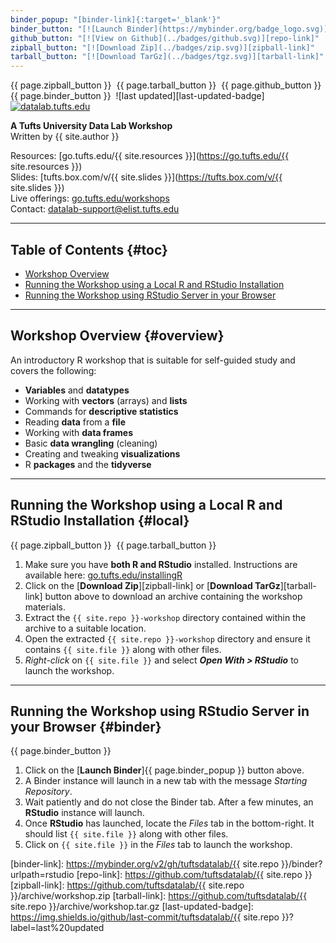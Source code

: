 ```yaml
---
binder_popup: "[binder-link]{:target='_blank'}"
binder_button: "[![Launch Binder](https://mybinder.org/badge_logo.svg)][binder-link]{:target='_blank'}"
github_button: "[![View on Github](../badges/github.svg)][repo-link]"
zipball_button: "[![Download Zip](../badges/zip.svg)][zipball-link]"
tarball_button: "[![Download TarGz](../badges/tgz.svg)][tarball-link]"
---
```


{{ page.zipball_button }}&nbsp;
{{ page.tarball_button }}&nbsp;
{{ page.github_button }}&nbsp;
{{ page.binder_button }}&nbsp;
![last updated][last-updated-badge]&nbsp;
[![datalab.tufts.edu](../badges/datalab.svg)](https://sites.tufts.edu/datalab)

**A Tufts University Data Lab Workshop**\
Written by {{ site.author }}

Resources: [go.tufts.edu/{{ site.resources }}](https://go.tufts.edu/{{ site.resources }})\
Slides: [tufts.box.com/v/{{ site.slides }}](https://tufts.box.com/v/{{ site.slides }})\
Live offerings: [go.tufts.edu/workshops](https://go.tufts.edu/workshops)\
Contact: <datalab-support@elist.tufts.edu>

---
## Table of Contents {#toc}

- [Workshop Overview](#overview)
- [Running the Workshop using a Local R and RStudio Installation](#local)
- [Running the Workshop using RStudio Server in your Browser](#binder)

---
## Workshop Overview {#overview}

<!-- DO NOT CHANGE ANYTHING ABOVE THIS LINE -->

An introductory R workshop that is suitable for self-guided study and covers the following:

- **Variables** and **datatypes**
- Working with **vectors** (arrays) and **lists**
- Commands for **descriptive statistics**
- Reading **data** from a **file**
- Working with **data frames**
- Basic **data wrangling** (cleaning)
- Creating and tweaking **visualizations**
- R **packages** and the **tidyverse**

<!-- DO NOT CHANGE ANYTHING BELOW THIS LINE -->

---
## Running the Workshop using a Local R and RStudio Installation {#local}

{{ page.zipball_button }}&nbsp;
{{ page.tarball_button }}

1. Make sure you have **both R and RStudio** installed. Instructions are available here: [go.tufts.edu/installingR](https://go.tufts.edu/installingR)
2. Click on the [**Download Zip**][zipball-link] or [**Download TarGz**][tarball-link] button above to download an archive containing the workshop materials.
3. Extract the `{{ site.repo }}-workshop` directory contained within the archive to a suitable location.
4. Open the extracted `{{ site.repo }}-workshop` directory and ensure it contains `{{ site.file }}` along with other files.
5. *Right-click* on `{{ site.file }}` and select ***Open With > RStudio*** to launch the workshop.

---
## Running the Workshop using RStudio Server in your Browser {#binder}

{{ page.binder_button }}

1. Click on the [**Launch Binder**]{{ page.binder_popup }} button above.
2. A Binder instance will launch in a new tab with the message *Starting Repository*.
3. Wait patiently and do not close the Binder tab. After a few minutes, an **RStudio** instance will launch.
4. Once **RStudio** has launched, locate the *Files* tab in the bottom-right. It should list `{{ site.file }}` along with other files.
5. Click on `{{ site.file }}` in the *Files* tab to launch the workshop.


[binder-link]: https://mybinder.org/v2/gh/tuftsdatalab/{{ site.repo }}/binder?urlpath=rstudio
[repo-link]: https://github.com/tuftsdatalab/{{ site.repo }}
[zipball-link]: https://github.com/tuftsdatalab/{{ site.repo }}/archive/workshop.zip
[tarball-link]: https://github.com/tuftsdatalab/{{ site.repo }}/archive/workshop.tar.gz
[last-updated-badge]: https://img.shields.io/github/last-commit/tuftsdatalab/{{ site.repo }}?label=last%20updated
